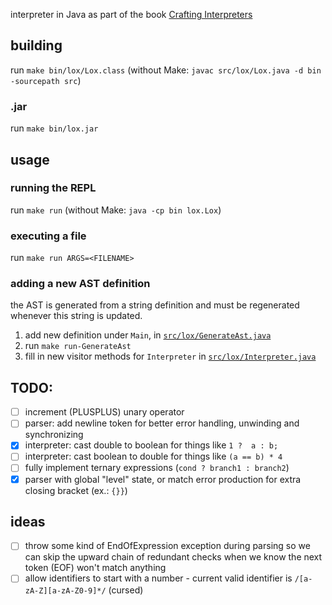 interpreter in Java as part of the book [Crafting Interpreters](http://www.craftinginterpreters.com)
## building
run `make bin/lox/Lox.class` (without Make: `javac src/lox/Lox.java -d bin -sourcepath src`)
### .jar
run `make bin/lox.jar`
## usage
### running the REPL
run `make run` (without Make: `java -cp bin lox.Lox`)
### executing a file
run `make run ARGS=<FILENAME>`
### adding a new AST definition
the AST is generated from a string definition and must be regenerated whenever this string is updated.
1. add new definition under `Main`, in [`src/lox/GenerateAst.java`](src/lox/GenerateAst.java)
2. run `make run-GenerateAst`
3. fill in new visitor methods for `Interpreter` in [`src/lox/Interpreter.java`](src/lox/Interpreter.java)
## TODO:
- [ ] increment (PLUSPLUS) unary operator
- [ ] parser: add newline token for better error handling, unwinding and synchronizing
- [x] interpreter: cast double to boolean for things like `1 ?  a : b;`
- [ ] interpreter: cast boolean to double for things like `(a == b) * 4`
- [ ] fully implement ternary expressions (`cond ? branch1 : branch2`)
- [x] parser with global "level" state, or match error production for extra closing bracket (ex.: `{}}`)
## ideas
- [ ] throw some kind of EndOfExpression exception during parsing so we can skip the upward chain of redundant checks when we know the next token (EOF) won't match anything
- [ ] allow identifiers to start with a number - current valid identifier is `/[a-zA-Z][a-zA-Z0-9]*/` (cursed)
